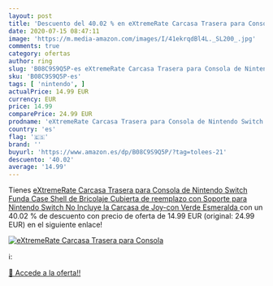 ```yaml
---
layout: post
title: 'Descuento del 40.02 % en eXtremeRate Carcasa Trasera para Consola'
date: 2020-07-15 08:47:11
image: 'https://m.media-amazon.com/images/I/41ekrqdBl4L._SL200_.jpg'
comments: true
category: ofertas
author: ring
slug: 'B08C9S9Q5P-es eXtremeRate Carcasa Trasera para Consola de Nintendo...'
sku: 'B08C9S9Q5P-es'
tags: [ 'nintendo', ]
actualPrice: 14.99 EUR
currency: EUR
price: 14.99
comparePrice: 24.99 EUR
prodname: 'eXtremeRate Carcasa Trasera para Consola de Nintendo Switch Funda Case Shell de Bricolaje Cubierta de reemplazo con Soporte para Nintendo Switch No Incluye la Carcasa de Joy-con Verde Esmeralda '
country: 'es'
flag: '🇪🇸'
brand: ''
buyurl: 'https://www.amazon.es/dp/B08C9S9Q5P/?tag=tolees-21'
descuento: '40.02'
average: '14.99'
---
```


Tienes [eXtremeRate Carcasa Trasera para Consola de Nintendo Switch Funda Case Shell de Bricolaje Cubierta de reemplazo con Soporte para Nintendo Switch No Incluye la Carcasa de Joy-con Verde Esmeralda ](https://www.amazon.es/dp/B08C9S9Q5P/?tag=tolees-21) con un 40.02 % de descuento con precio de oferta de 14.99 EUR (original: 24.99 EUR) en el siguiente enlace!

[![eXtremeRate Carcasa Trasera para Consola](https://m.media-amazon.com/images/I/41ekrqdBl4L._SL200_.jpg)](https://www.amazon.es/dp/B08C9S9Q5P/?tag=tolees-21)

ℹ️:


[🛒 Accede a la oferta!!](https://www.amazon.es/dp/B08C9S9Q5P/?tag=tolees-21)
